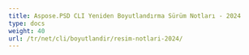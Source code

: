 ```yaml
---
title: Aspose.PSD CLI Yeniden Boyutlandırma Sürüm Notları - 2024
type: docs
weight: 40
url: /tr/net/cli/boyutlandir/resim-notlari-2024/
---
```

